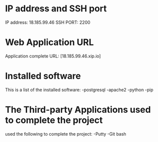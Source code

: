 # IP address and SSH port 
IP address: 18.185.99.46
SSH PORT: 2200

# Web Application URL
Application complete URL: [18.185.99.46.xip.io]

# Installed software

This is a list of the installed software:
    -postgresql
	-apache2 
	-python
	-pip

# The Third-party Applications used to complete the project

used the following to complete the project:
	-Putty
	-Git bash